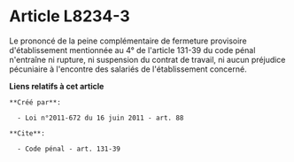 # Article L8234-3

Le prononcé de la peine complémentaire de fermeture provisoire d'établissement mentionnée au 4° de l'article 131-39 du code
pénal n'entraîne ni rupture, ni suspension du contrat de travail, ni aucun préjudice pécuniaire à l'encontre des salariés de
l'établissement concerné.

**Liens relatifs à cet article**

	**Créé par**:

	  - Loi n°2011-672 du 16 juin 2011 - art. 88

	**Cite**:

	  - Code pénal - art. 131-39
